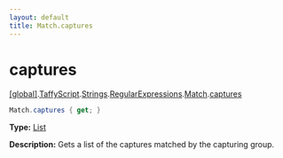 ```yaml
---
layout: default
title: Match.captures
---
```


# captures

[\[global\]]({{site.baseurl}}/docs/).[TaffyScript]({{site.baseurl}}/docs/TaffyScript/).[Strings]({{site.baseurl}}/docs/TaffyScript/Strings/).[RegularExpressions]({{site.baseurl}}/docs/TaffyScript/Strings/RegularExpressions/).[Match]({{site.baseurl}}/docs/TaffyScript/Strings/RegularExpressions/Match/).[captures]({{site.baseurl}}/docs/TaffyScript/Strings/RegularExpressions/Match/captures/)

```cs
Match.captures { get; }
```

**Type:** [List]({{site.baseurl}}/docs/List)

**Description:** Gets a list of the captures matched by the capturing group.
